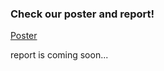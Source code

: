
### Check our poster and report!

[Poster](https://github.com/chuanchuan-Dong/SVEA2025_PhysAttenderNet/blob/main/SVEA2025_Poster.pdf)

report is coming soon...
